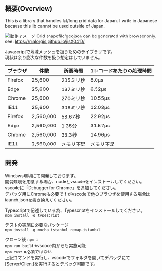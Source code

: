 ## 概要(Overview)  
This is a library that handles lat/long grid data for Japan.
I write in Japanese because this lib cannot be used outside of Japan.

![動作イメージ](https://user-images.githubusercontent.com/35097962/35183353-e1ca036e-fe27-11e7-90bb-a3b040464a0e.gif "動作イメージ")
Grid shapefile/geojson can be generated with browser only.
see: https://malorgis.github.io/jisX0410/

Javascriptで地域メッシュを扱うためのライブラリです。  
現状は余り膨大な件数を扱う想定はしていません。

| ブラウザ | 件数      | 所要時間  | 1レコードあたりの処理時間 |
|----------|-----------|-----------|---------------------------|
| Firefox  | 25,600    | 205ミリ秒 | 8.0µs                     |
| Edge     | 25,600    | 167ミリ秒 | 6.52µs                    |
| Chrome   | 25,600    | 270ミリ秒 | 10.55µs                   |
| IE11     | 25,600    | 308ミリ秒 | 12.03µs                   |
| Firefox  | 2,560,000 | 58.67秒   | 22.92µs                   |
| Edge     | 2,560,000 | 1.35分    | 31.57µs                   |
| Chrome   | 2,560,000 | 38.3秒    | 14.96µs                   |
| IE11     | 2,560,000 | メモリ不足 | メモリ不足                |

## 開発
Windows環境にて開発しております。  
開発環境を用意する場合、nodeとvscodeをインストールしてください。  
vscodeに「Debugger for Chrome」を追加してください。  
デバッグ用にChromeも必要ですがvscodeで他のブラウザを使用する場合はlaunch.jsonを書き換えてください。  
  
Typescriptで記述している為、Typescriptをインストールしてください。  
`npm install -g typescript`  
  
テストの実施に必要なパッケージ  
`npm install -g mocha istanbul remap-istanbul`  
  
クローン後 
`npm i`  
`npm run build`  ※vscode内からも実施可能  
`npm test`  ※必須ではない  
上記コマンドを実行し、vscodeでフォルダを開いてデバッグにて[Server/Client]を実行するとデバッグ可能です。  



